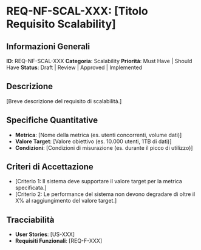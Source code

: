 # REQ-NF-SCAL-XXX: [Titolo Requisito Scalability]

## Informazioni Generali

**ID**: REQ-NF-SCAL-XXX
**Categoria**: Scalability
**Priorità**: Must Have | Should Have
**Status**: Draft | Review | Approved | Implemented

## Descrizione

[Breve descrizione del requisito di scalabilità.]

## Specifiche Quantitative

- **Metrica**: [Nome della metrica (es. utenti concorrenti, volume dati)]
- **Valore Target**: [Valore obiettivo (es. 10.000 utenti, 1TB di dati)]
- **Condizioni**: [Condizioni di misurazione (es. durante il picco di utilizzo)]

## Criteri di Accettazione

- [Criterio 1: Il sistema deve supportare il valore target per la metrica specificata.]
- [Criterio 2: Le performance del sistema non devono degradare di oltre il X% al raggiungimento del valore target.]

## Tracciabilità

- **User Stories**: [US-XXX]
- **Requisiti Funzionali**: [REQ-F-XXX]
